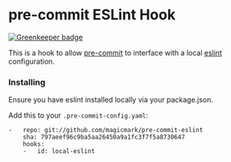 # pre-commit ESLint Hook

[![Greenkeeper badge](https://badges.greenkeeper.io/magicmark/pre-commit-eslint.svg)](https://greenkeeper.io/)

This is a hook to allow [pre-commit](http://pre-commit.com) to interface with a local [eslint](http://eslint.org) configuration.

### Installing

Ensure you have eslint installed locally via your package.json.

Add this to your `.pre-commit-config.yaml`:

```
-   repo: git://github.com/magicmark/pre-commit-eslint
    sha: 797aeef96c9ba5aa26450a9a1fc3f7f5a8730647
    hooks:
    -   id: local-eslint
```

